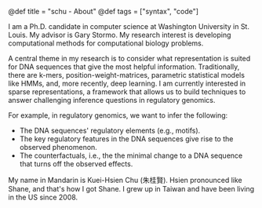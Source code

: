 @def title = "schu - About"
@def tags = ["syntax", "code"]

I am a Ph.D. candidate in computer science at Washington University in St. Louis. My advisor is Gary Stormo. My research interest is developing computational methods for computational biology problems.

A central theme in my research is to consider what representation is suited for DNA sequences that give the most helpful information. Traditionally, there are k-mers, position-weight-matrices, parametric statistical models like HMMs, and, more recently, deep learning. I am currently interested in sparse representations, a framework that allows us to build techniques to answer challenging inference questions in regulatory genomics.

For example, in regulatory genomics, we want to infer the following:

- The DNA sequences' regulatory elements (e.g., motifs).
- The key regulatory features in the DNA sequences give rise to the observed phenomenon.
- The counterfactuals, i.e., the the minimal change to a DNA sequence that turns off the observed effects. 


My name in Mandarin is Kuei-Hsien Chu (朱桂賢). Hsien pronounced like Shane, and that's how I got Shane. I grew up in Taiwan and have been living in the US since 2008.

